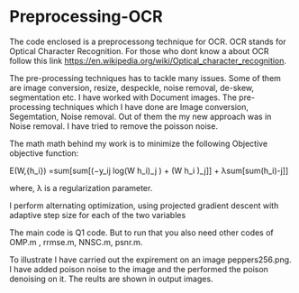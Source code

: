 # Preprocessing-OCR
The code enclosed is a preprocessong technique for OCR. OCR stands for Optical Character Recognition.
For those who dont know a about OCR follow this link https://en.wikipedia.org/wiki/Optical_character_recognition.

The pre-processing techniques has to tackle many issues. Some of them are image conversion, resize, despeckle, noise removal, de-skew, segmentation etc.
I have worked with Document images. The pre- processing techniques which I have done are Image conversion, Segemtation, Noise removal. Out of them the my new approach was in Noise removal. I have tried to remove the poisson noise.

The math math behind my work is to minimize the following Objective objective function:

E(W,{h_i}) =sum[sum[(−y_ij log(W h_i)_j ) + (W h_i )_j]] + λsum[sum(h_i)-j]]

where, λ is a regularization parameter.

I perform alternating optimization, using projected gradient descent with adaptive step size for each of the two variables

The main code is Q1 code. But to run that you also need other codes of OMP.m , rrmse.m, NNSC.m, psnr.m.

To illustrate I have carried out the expirement on an image peppers256.png. I have added poison noise to the image and the performed the poison denoising on it. The reults are shown in output images.
